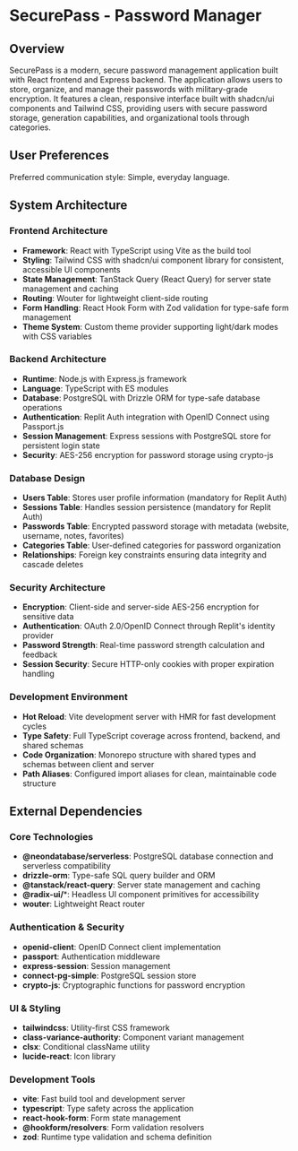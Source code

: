 # SecurePass - Password Manager

## Overview

SecurePass is a modern, secure password management application built with React frontend and Express backend. The application allows users to store, organize, and manage their passwords with military-grade encryption. It features a clean, responsive interface built with shadcn/ui components and Tailwind CSS, providing users with secure password storage, generation capabilities, and organizational tools through categories.

## User Preferences

Preferred communication style: Simple, everyday language.

## System Architecture

### Frontend Architecture
- **Framework**: React with TypeScript using Vite as the build tool
- **Styling**: Tailwind CSS with shadcn/ui component library for consistent, accessible UI components
- **State Management**: TanStack Query (React Query) for server state management and caching
- **Routing**: Wouter for lightweight client-side routing
- **Form Handling**: React Hook Form with Zod validation for type-safe form management
- **Theme System**: Custom theme provider supporting light/dark modes with CSS variables

### Backend Architecture
- **Runtime**: Node.js with Express.js framework
- **Language**: TypeScript with ES modules
- **Database**: PostgreSQL with Drizzle ORM for type-safe database operations
- **Authentication**: Replit Auth integration with OpenID Connect using Passport.js
- **Session Management**: Express sessions with PostgreSQL store for persistent login state
- **Security**: AES-256 encryption for password storage using crypto-js

### Database Design
- **Users Table**: Stores user profile information (mandatory for Replit Auth)
- **Sessions Table**: Handles session persistence (mandatory for Replit Auth)
- **Passwords Table**: Encrypted password storage with metadata (website, username, notes, favorites)
- **Categories Table**: User-defined categories for password organization
- **Relationships**: Foreign key constraints ensuring data integrity and cascade deletes

### Security Architecture
- **Encryption**: Client-side and server-side AES-256 encryption for sensitive data
- **Authentication**: OAuth 2.0/OpenID Connect through Replit's identity provider
- **Password Strength**: Real-time password strength calculation and feedback
- **Session Security**: Secure HTTP-only cookies with proper expiration handling

### Development Environment
- **Hot Reload**: Vite development server with HMR for fast development cycles
- **Type Safety**: Full TypeScript coverage across frontend, backend, and shared schemas
- **Code Organization**: Monorepo structure with shared types and schemas between client and server
- **Path Aliases**: Configured import aliases for clean, maintainable code structure

## External Dependencies

### Core Technologies
- **@neondatabase/serverless**: PostgreSQL database connection and serverless compatibility
- **drizzle-orm**: Type-safe SQL query builder and ORM
- **@tanstack/react-query**: Server state management and caching
- **@radix-ui/***: Headless UI component primitives for accessibility
- **wouter**: Lightweight React router

### Authentication & Security
- **openid-client**: OpenID Connect client implementation
- **passport**: Authentication middleware
- **express-session**: Session management
- **connect-pg-simple**: PostgreSQL session store
- **crypto-js**: Cryptographic functions for password encryption

### UI & Styling
- **tailwindcss**: Utility-first CSS framework
- **class-variance-authority**: Component variant management
- **clsx**: Conditional className utility
- **lucide-react**: Icon library

### Development Tools
- **vite**: Fast build tool and development server
- **typescript**: Type safety across the application
- **react-hook-form**: Form state management
- **@hookform/resolvers**: Form validation resolvers
- **zod**: Runtime type validation and schema definition
